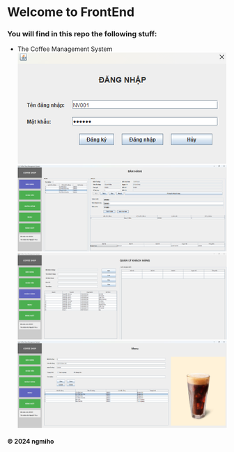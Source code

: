 # Welcome to FrontEnd
### You will find in this repo the following stuff:
* The Coffee Management System
![](https://github.com/ngmiho/S0F102_CoffeeShopSystem/blob/main/image/readme/layout0.png)
![](https://github.com/ngmiho/S0F102_CoffeeShopSystem/blob/main/image/readme/layout1.png)
![](https://github.com/ngmiho/S0F102_CoffeeShopSystem/blob/main/image/readme/layout2.png)
![](https://github.com/ngmiho/S0F102_CoffeeShopSystem/blob/main/image/readme/layout3.png)
#### © 2024 ngmiho